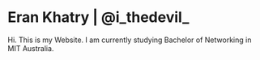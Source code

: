 # Eran Khatry | @i_thedevil_
Hi. This is my Website. I am currently studying Bachelor of Networking in MIT Australia.
